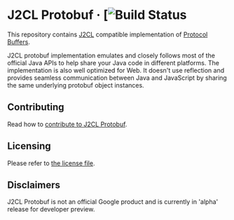 # J2CL Protobuf  &middot; [![Build Status](https://github.com/google/j2cl-protobuf/workflows/build%20and%20test/badge.svg)

This repository contains [J2CL](http://j2cl.io) compatible implementation of
[Protocol Buffers](https://developers.google.com/protocol-buffers).

J2CL protobuf implementation emulates and closely follows most of the official
Java APIs to help share your Java code in different platforms.
The implementation is also well optimized for Web. It doesn't use reflection and
provides seamless communication between Java and JavaScript by sharing the same
underlying protobuf object instances.


Contributing
------------
Read how to [contribute to J2CL Protobuf](CONTRIBUTING.md).

Licensing
---------
Please refer to [the license file](LICENSE).

Disclaimers
-----------
J2CL Protobuf is not an official Google product and is currently in 'alpha' release for developer preview.

